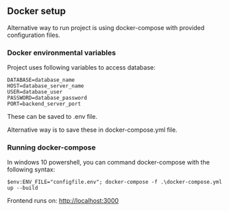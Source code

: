 ## Docker setup

Alternative way to run project is using docker-compose with provided configuration files.

### Docker environmental variables

Project uses following variables to access database:
```
DATABASE=database_name
HOST=database_server_name
USER=database_user
PASSWORD=database_password
PORT=backend_server_port
```

These can be saved to .env file.

Alternative way is to save these in docker-compose.yml file.

### Running docker-compose

In windows 10 powershell, you can command docker-compose with the following syntax:

`$env:ENV_FILE="configfile.env"; docker-compose -f .\docker-compose.yml up --build`

Frontend runs on: [http://localhost:3000](http://localhost:3000/)
